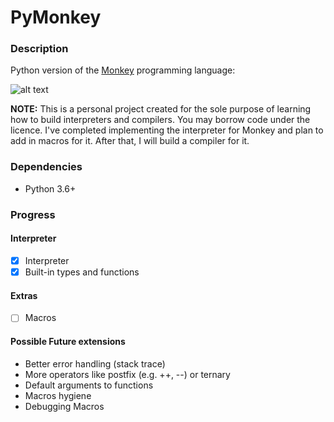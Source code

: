 # PyMonkey

### Description

Python version of the [Monkey](https://interpreterbook.com/#the-monkey-programming-language) programming language:

![alt text](https://interpreterbook.com/img/monkey_logo-d5171d15.png "Official Logo")

**NOTE:** This is a personal project created for the sole purpose of learning how to build interpreters and compilers. You may borrow code under the licence. I've completed implementing the interpreter for Monkey and plan to add in macros for it. After that, I will build a compiler for it.

### Dependencies

- Python 3.6+

### Progress

#### Interpreter

- [x] Interpreter
- [x] Built-in types and functions

#### Extras
- [ ] Macros

#### Possible Future extensions
- Better error handling (stack trace)
- More operators like postfix (e.g. ++, --) or ternary
- Default arguments to functions 
- Macros hygiene 
- Debugging Macros
